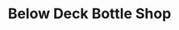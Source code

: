---
title: "Below Deck Bottle Shop"
url: /conshohocken/below-deck-bottle-shop/
shop: Spirituosen
---